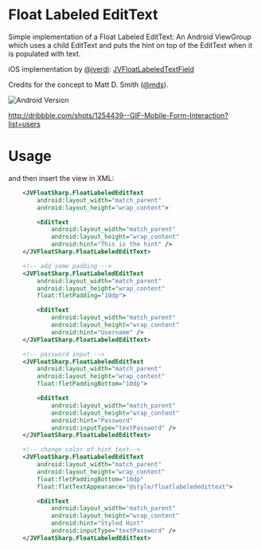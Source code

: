 Float Labeled EditText
==============

Simple implementation of a Float Labeled EditText: An Android ViewGroup which uses a child EditText and puts the hint on top of the EditText when it is populated with text.

iOS implementation by [@jverdi](http://www.twitter.com/jverdi): [JVFloatLabeledTextField](https://github.com/jverdi/JVFloatLabeledTextField) 

Credits for the concept to Matt D. Smith ([@mds](http://www.twitter.com/mds)).

![Android Version](http://i.imgur.com/ucRd1jm.gif)

http://dribbble.com/shots/1254439--GIF-Mobile-Form-Interaction?list=users

Usage
=====

and then insert the view in XML:

```xml
    <JVFloatSharp.FloatLabeledEditText
        android:layout_width="match_parent"
        android:layout_height="wrap_content">

        <EditText
            android:layout_width="match_parent"
            android:layout_height="wrap_content"
            android:hint="This is the hint" />
    </JVFloatSharp.FloatLabeledEditText>

    <!-- add some padding -->
    <JVFloatSharp.FloatLabeledEditText
        android:layout_width="match_parent"
        android:layout_height="wrap_content"
        float:fletPadding="10dp">

        <EditText
            android:layout_width="match_parent"
            android:layout_height="wrap_content"
            android:hint="Username" />
    </JVFloatSharp.FloatLabeledEditText>

    <!-- password input -->
    <JVFloatSharp.FloatLabeledEditText
        android:layout_width="match_parent"
        android:layout_height="wrap_content"
        float:fletPaddingBottom="10dp">

        <EditText
            android:layout_width="match_parent"
            android:layout_height="wrap_content"
            android:hint="Password"
            android:inputType="textPassword" />
    </JVFloatSharp.FloatLabeledEditText>

    <!-- change color of hint text-->
    <JVFloatSharp.FloatLabeledEditText
        android:layout_width="match_parent"
        android:layout_height="wrap_content"
        float:fletPaddingBottom="10dp"
        float:fletTextAppearance="@style/floatlabelededittext">

        <EditText
            android:layout_width="match_parent"
            android:layout_height="wrap_content"
            android:hint="Styled Hint"
            android:inputType="textPassword" />
    </JVFloatSharp.FloatLabeledEditText>
```
